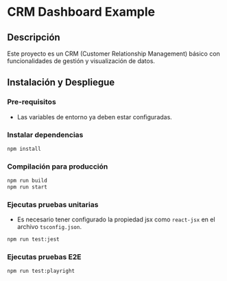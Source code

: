 # CRM Dashboard Example

## Descripción
Este proyecto es un CRM (Customer Relationship Management) básico con funcionalidades de gestión y visualización de datos.

## Instalación y Despliegue
### Pre-requisitos
- Las variables de entorno ya deben estar configuradas.
### Instalar dependencias
```bash
npm install
```
### Compilación para producción
```bash
npm run build
npm run start
```
### Ejecutas pruebas unitarias
- Es necesario tener configurado la propiedad jsx como `react-jsx` en el archivo `tsconfig.json`.

```bash
npm run test:jest
```
### Ejecutas pruebas E2E
```bash
npm run test:playright
```
